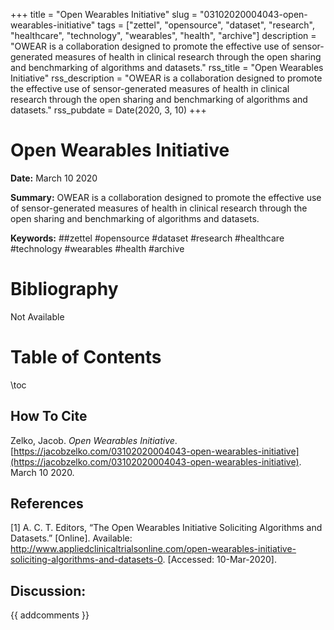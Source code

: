 +++
title = "Open Wearables Initiative"
slug = "03102020004043-open-wearables-initiative"
tags = ["zettel", "opensource", "dataset", "research", "healthcare", "technology", "wearables", "health", "archive"]
description = "OWEAR is a collaboration designed to promote the effective use of sensor-generated measures of health in clinical research through the open sharing and benchmarking of algorithms and datasets."
rss_title = "Open Wearables Initiative"
rss_description = "OWEAR is a collaboration designed to promote the effective use of sensor-generated measures of health in clinical research through the open sharing and benchmarking of algorithms and datasets."
rss_pubdate = Date(2020, 3, 10)
+++



Open Wearables Initiative
=========

**Date:** March 10 2020

**Summary:** OWEAR is a collaboration designed to promote the effective use of sensor-generated measures of health in clinical research through the open sharing and benchmarking of algorithms and datasets.

**Keywords:** ##zettel #opensource #dataset #research #healthcare #technology #wearables #health #archive

Bibliography
==========

Not Available

Table of Contents
=========

\toc

## How To Cite

 Zelko, Jacob. _Open Wearables Initiative_. [https://jacobzelko.com/03102020004043-open-wearables-initiative](https://jacobzelko.com/03102020004043-open-wearables-initiative). March 10 2020.
## References

[1] A. C. T. Editors, “The Open Wearables Initiative Soliciting Algorithms and Datasets.” [Online]. Available: http://www.appliedclinicaltrialsonline.com/open-wearables-initiative-soliciting-algorithms-and-datasets-0. [Accessed: 10-Mar-2020].
## Discussion: 

{{ addcomments }}
